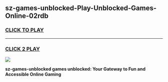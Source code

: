 
## sz-games-unblocked-Play-Unblocked-Games-Online-02rdb
<h3>
<a href="https://premium76.site?title=sz-games-unblocked&ref=24A">CLICK TO PLAY</a></h3>
<hr>

<h3>
<a href="https://premium76.site?title=sz-games-unblocked&ref=24A">CLICK 2 PLAY</a>
  
</h3>

<a href="https://premium76.site?title=sz-games-unblocked&ref=24A"><img src="https://clearcache.store/games.png"></a>


**sz-games-unblocked games unblocked: Your Gateway to Fun and Accessible Online Gaming**
